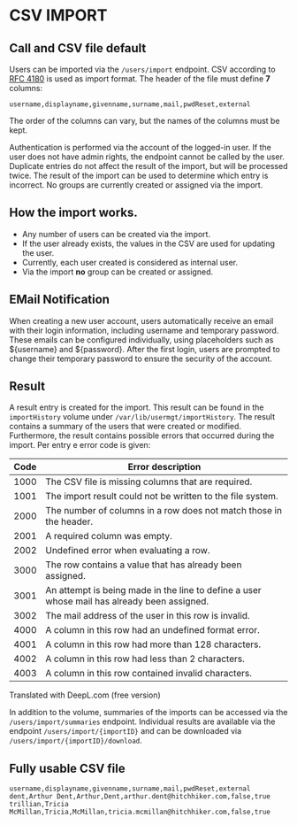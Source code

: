 # CSV IMPORT

## Call and CSV file default

Users can be imported via the `/users/import` endpoint. CSV according
to [RFC 4180](https://datatracker.ietf.org/doc/html/rfc4180)
is used as import format. The header of the file must define **7** columns:

```csv
username,displayname,givenname,surname,mail,pwdReset,external
```

The order of the columns can vary, but the names of the columns must be kept.

Authentication is performed via the account of the logged-in user. If the user does not have admin rights, the
endpoint cannot be called by the user. Duplicate entries do not affect the result of the import,
but will be processed twice. The result of the import can be used to determine which entry is incorrect.
No groups are currently created or assigned via the import.

## How the import works.

* Any number of users can be created via the import.
* If the user already exists, the values in the CSV are used for updating the user.
* Currently, each user created is considered as internal user.
* Via the import **no** group can be created or assigned.

## EMail Notification

When creating a new user account, users automatically receive an email with their login information, including
username and temporary password. These emails can be configured individually, using placeholders such as ${username}
and ${password}. After the first login, users are prompted to change their temporary password to ensure the security
of the account.

## Result

A result entry is created for the import. This result can be found in the `importHistory` volume under
`/var/lib/usermgt/importHistory`. The result contains a summary of the users that were created or modified.
Furthermore, the result contains possible errors that occurred during the import. Per entry e error code is given:

| Code | Error description                                                                           |
|------|---------------------------------------------------------------------------------------------|
| 1000 | The CSV file is missing columns that are required.                                          |
| 1001 | The import result could not be written to the file system.                                  |
| 2000 | The number of columns in a row does not match those in the header.                          |
| 2001 | A required column was empty.                                                                |
| 2002 | Undefined error when evaluating a row.                                                      |
| 3000 | The row contains a value that has already been assigned.                                    |
| 3001 | An attempt is being made in the line to define a user whose mail has already been assigned. |
| 3002 | The mail address of the user in this row is invalid.                                        |
| 4000 | A column in this row had an undefined format error.                                         |
| 4001 | A column in this row had more than 128 characters.                                          |
| 4002 | A column in this row had less than 2 characters.                                            |
| 4003 | A column in this row contained invalid characters.                                          |

Translated with DeepL.com (free version)

In addition to the volume, summaries of the imports can be accessed via the `/users/import/summaries` endpoint.
Individual results are available via the endpoint `/users/import/{importID}` and can be downloaded via
`/users/import/{importID}/download`.

## Fully usable CSV file

```csv
username,displayname,givenname,surname,mail,pwdReset,external
dent,Arthur Dent,Arthur,Dent,arthur.dent@hitchhiker.com,false,true
trillian,Tricia McMillan,Tricia,McMillan,tricia.mcmillan@hitchhiker.com,false,true
```
